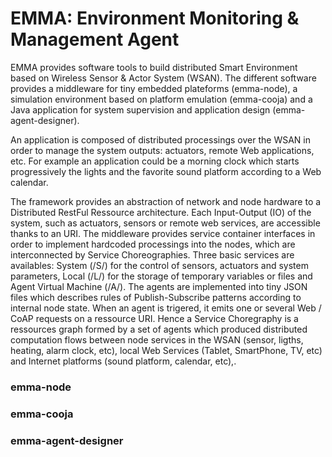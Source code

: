 # EMMA: Environment Monitoring & Management Agent

EMMA provides software tools to build distributed Smart Environment based on Wireless Sensor & Actor System (WSAN). The different software provides a middleware for tiny embedded plateforms (emma-node), a simulation environment based on platform emulation (emma-cooja) and a Java application for system supervision and application design (emma-agent-designer). 

An application is composed of distributed processings over the WSAN in order to manage the system outputs: actuators, remote Web applications, etc. For example an application could be a morning clock which starts progressively the lights and the favorite sound platform according to a Web calendar. 

The framework provides an abstraction of network and node hardware to a Distributed RestFul Ressource architecture. Each Input-Output (IO) of the system, such as actuators, sensors or remote web services, are accessible thanks to an URI. The middleware provides service container interfaces in order to implement hardcoded processings into the nodes, which are interconnected by Service Choreographies. Three basic services are availables: System (/S/) for the control of sensors, actuators and system parameters, Local (/L/) for the storage of temporary variables or files and Agent Virtual Machine (/A/). The agents are implemented into tiny JSON files which describes rules of Publish-Subscribe patterns according to internal node state. When an agent is trigered, it emits one or several Web / CoAP requests on a ressource URI. Hence a Service Choregraphy is a ressources graph formed by a set of agents which produced distributed computation flows between node services in the WSAN (sensor, ligths, heating, alarm clock, etc), local Web Services (Tablet, SmartPhone, TV, etc) and Internet platforms (sound platform, calendar, etc),.

### emma-node

### emma-cooja

### emma-agent-designer



